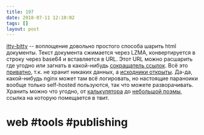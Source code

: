 ```yaml
---
title: 197
date: 2018-07-11 12:10:02
tags: []
layout: post
---
```


[itty-bitty](https://itty.bitty.site/) -- воплощение довольно простого способа шарить html документы. Текст документа сжимается через LZMA, конвертируется в строку через base64 и вставляется в URL. Этот URL можно расшарить где угодно или загнать в какой-нибудь [сокращатель ссылок](https://bit.ly/). Всё это [приватно](http://security.bitty.site/), т.к. не хранит никаких данных, а [исходники открыты](https://github.com/alcor/itty-bitty). Да-да, какой-нибудь nginx может там всё логировать, но настоящие параноики вообще только self-hosted пользуются, так что можете разворачивать. Хранить можно что угодно, от [калькулятора](https://bit.ly/2NpT3Go) до [небольшой поэмы](https://twitter.com/edgar_the_poe/status/1003524516440563712), ссылка на которую помещается в твит.

# web #tools #publishing
